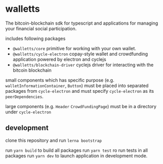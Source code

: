 # walletts

The bitcoin-blockchain sdk for typescript and applications for managing your financial social participation.

includes following packages

* `@walletts/core` primitive for working with your own wallet.
* `@walletts/cycle-electron` copay-style wallet and crowdfunding application powered by electron and cyclejs
* `@walletts/blockchain-driver` cyclejs driver for interacting with the bitcoin blockchain

small components which has specific purpose (e.g. `walletInformationContainer`, `Button`)
must be placed into separated packages from `cycle-electron` and must specify `cycle-electron` as its `peerDependencies`.

large components (e.g. `Header` `CrowdFundingPage`) must be in a directory under `cycle-electron`

## development

clone this repository and run
`lerna bootstrap`

run `yarn build` to build all packages
run `yarn test` ro run tests in all packages
run `yarn dev` to launch application in development mode.

